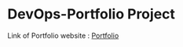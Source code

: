 # DevOps-Portfolio Project

Link of Portfolio website :  [Portfolio](https://portfolio-ayan.s3.us-east-1.amazonaws.com/index.html) 

